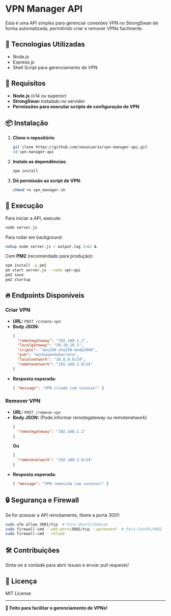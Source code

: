 # VPN Manager API

Esta é uma API simples para gerenciar conexões VPN no StrongSwan de forma automatizada, permitindo criar e remover VPNs facilmente.

## 🚀 Tecnologias Utilizadas
- Node.js
- Express.js
- Shell Script para gerenciamento de VPN

## 📌 Requisitos
- **Node.js** (v14 ou superior)
- **StrongSwan** instalado no servidor
- **Permissões para executar scripts de configuração de VPN**

## 📦 Instalação

1. **Clone o repositório**:
   ```bash
   git clone https://github.com/seuusuario/vpn-manager-api.git
   cd vpn-manager-api
   ```

2. **Instale as dependências**:
   ```bash
   npm install
   ```

3. **Dê permissão ao script de VPN**:
   ```bash
   chmod +x vpn_manager.sh
   ```

## 🚀 Execução
Para iniciar a API, execute:
```bash
node server.js
```

Para rodar em background:
```bash
nohup node server.js > output.log 2>&1 &
```

Com **PM2** (recomendado para produção):
```bash
npm install -g pm2
pm start server.js --name vpn-api
pm2 save
pm2 startup
```

## 🔥 Endpoints Disponíveis

### **Criar VPN**
- **URL:** `POST /create-vpn`
- **Body JSON:**
  ```json
  {
    "remotegateway": "192.168.1.1",
    "localgateway": "10.10.10.1",
    "cripto": "aes256-sha256-modp2048",
    "psk": "minhaSenhaSecreta",
    "localnetwork": "10.0.0.0/24",
    "remotenetwork": "192.168.2.0/24"
  }
  ```
- **Resposta esperada:**
  ```json
  { "message": "VPN criada com sucesso!" }
  ```

### **Remover VPN**
- **URL:** `POST /remove-vpn`
- **Body JSON:** (Pode informar remotegateway ou remotenetwork)
  ```json
  {
    "remotegateway": "192.168.1.1"
  }
  ```
  **Ou**
  ```json
  {
    "remotenetwork": "192.168.2.0/24"
  }
  ```
- **Resposta esperada:**
  ```json
  { "message": "VPN removida com sucesso!" }
  ```

## 🔒 Segurança e Firewall
Se for acessar a API remotamente, libere a porta 3001:
```bash
sudo ufw allow 3001/tcp  # Para Ubuntu/Debian
sudo firewall-cmd --add-port=3001/tcp --permanent  # Para CentOS/RHEL
sudo firewall-cmd --reload
```

## 🛠 Contribuições
Sinta-se à vontade para abrir issues e enviar pull requests!

## 📜 Licença
MIT License

---

🚀 **Feito para facilitar o gerenciamento de VPNs!**
